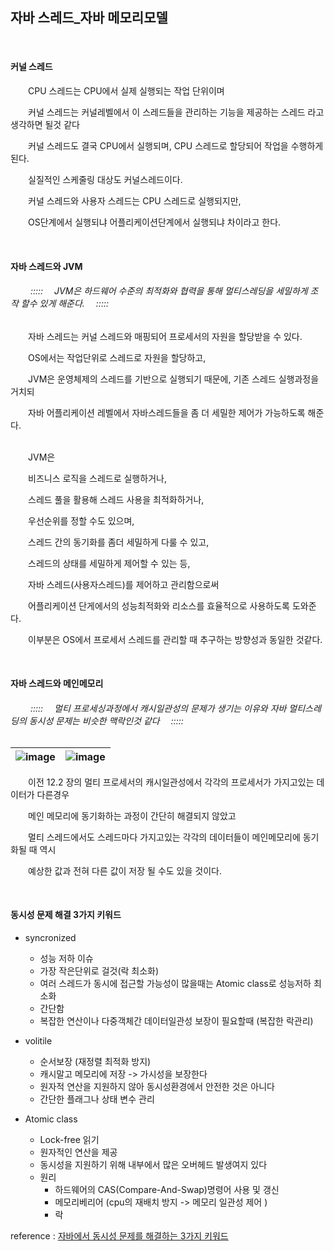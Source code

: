 ## 자바 스레드_자바 메모리모델 

<br>

#### 커널 스레드

　　CPU 스레드는 CPU에서 실제 실행되는 작업 단위이며 

　　커널 스레드는 커널레벨에서 이 스레드들을 관리하는 기능을 제공하는 스레드 라고 생각하면 될것 같다

　　커널 스레드도 결국 CPU에서 실행되며, CPU 스레드로 할당되어 작업을 수행하게 된다.

　　실질적인 스케줄링 대상도 커널스레드이다.

　　커널 스레드와 사용자 스레드는 CPU 스레드로 실행되지만, 

　　OS단계에서 실행되냐 어플리케이션단계에서 실행되냐 차이라고 한다.


<br>

#### 자바 스레드와 JVM

###### 　　 :::::　 JVM은 하드웨어 수준의 최적화와 협력을 통해 멀티스레딩을 세밀하게 조작 할수 있게 해준다.　 :::::

　　자바 스레드는 커널 스레드와 매핑되어 프로세서의 자원을 할당받을 수 있다.
  
　　OS에서는 작업단위로 스레드로 자원을 할당하고,
  
　　JVM은 운영체제의 스레드를 기반으로 실행되기 때문에, 기존 스레드 실행과정을 거치되
  
　　자바 어플리케이션 레벨에서 자바스레드들을 좀 더 세밀한 제어가 가능하도록 해준다.
  
<br>
　　JVM은 
  
  <br>
  
　　비즈니스 로직을 스레드로 실행하거나,
  
　　스레드 풀을 활용해 스레드 사용을 최적화하거나,
  
　　우선순위를 정할 수도 있으며,
  
　　스레드 간의 동기화를 좀더 세밀하게 다룰 수 있고,
  
　　스레드의 상태를 세밀하게 제어할 수 있는 등,

　　자바 스레드(사용자스레드)를 제어하고 관리함으로써 
  
　　어플리케이션 단게에서의 성능최적화와 리소스를 효율적으로 사용하도록 도와준다.
  

　　이부분은 OS에서 프로세서 스레드를 관리할 때 추구하는 방향성과 동일한 것같다.
  
<br>

#### 자바 스레드와 메인메모리


###### 　　 :::::　 멀티 프로세싱과정에서 캐시일관성의 문제가 생기는 이유와 자바 멀티스레딩의 동시성 문제는 비슷한 맥락인것 같다　 :::::
![image](https://github.com/user-attachments/assets/dc4319d8-9591-4e2c-aa27-33b72027d018)|![image](https://github.com/user-attachments/assets/dcf24d9c-2af9-41cc-975f-0da0a635ee32)
---|---|

　　이전 12.2 장의 멀티 프로세서의 캐시일관성에서 각각의 프로세서가 가지고있는 데이터가 다른경우 
  
　　메인 메모리에 동기화하는 과정이 간단히 해결되지 않았고

　　멀티 스레드에서도 스레드마다 가지고있는 각각의 데이터들이 메인메모리에 동기화될 때 역시
  
　　예상한 값과 전혀 다른 값이 저장 될 수도 있을 것이다.
  
<br>

#### 동시성 문제 해결 3가지 키워드

- syncronized
  - 성능 저하 이슈
  - 가장 작은단위로 걸것(락 최소화)
  - 여러 스레드가 동시에 접근할 가능성이 많을때는 Atomic class로 성능저하 최소화
  - 간단함
  - 복잡한 연산이나 다중객체간 데이터일관성 보장이 필요할때 (복잡한 락관리)
  
- volitile
  - 순서보장 (재정렬 최적화 방지)
  - 캐시말고 메모리에 저장 -> 가시성을 보장한다
  - 원자적 연산을 지원하지 않아 동시성환경에서 안전한 것은 아니다
  - 간단한 플래그나 상태 변수 관리
     
  
- Atomic class
  - Lock-free 읽기
  - 원자적인 연산을 제공
  - 동시성을 지원하기 위해 내부에서 많은 오버헤드 발생여지 있다
  - 원리
    - 하드웨어의 CAS(Compare-And-Swap)명령어 사용 및 갱신
    - 메모리베리어 (cpu의 재배치 방지 -> 메모리 일관성 제어 )
    - 락  

  
reference : [자바에서 동시성 문제를 해결하는 3가지 키워드](https://devwithpug.github.io/java/java-thread-safe/) 

